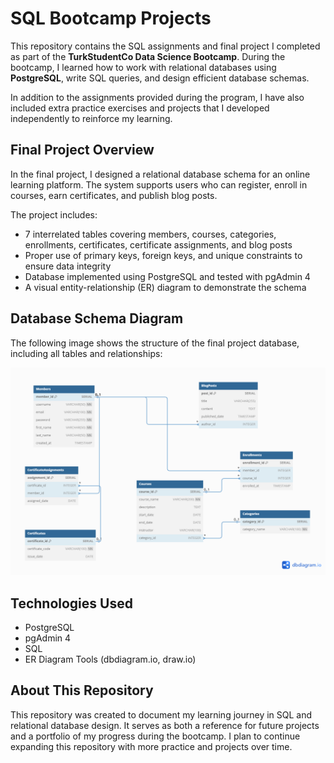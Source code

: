 # SQL Bootcamp Projects

This repository contains the SQL assignments and final project I completed as part of the **TurkStudentCo Data Science Bootcamp**. During the bootcamp, I learned how to work with relational databases using **PostgreSQL**, write SQL queries, and design efficient database schemas.

In addition to the assignments provided during the program, I have also included extra practice exercises and projects that I developed independently to reinforce my learning.

## Final Project Overview

In the final project, I designed a relational database schema for an online learning platform. The system supports users who can register, enroll in courses, earn certificates, and publish blog posts.

The project includes:
- 7 interrelated tables covering members, courses, categories, enrollments, certificates, certificate assignments, and blog posts
- Proper use of primary keys, foreign keys, and unique constraints to ensure data integrity
- Database implemented using PostgreSQL and tested with pgAdmin 4
- A visual entity-relationship (ER) diagram to demonstrate the schema

## Database Schema Diagram

The following image shows the structure of the final project database, including all tables and relationships:

![Database Schema](Final_Project/schema.png)

## Technologies Used

- PostgreSQL
- pgAdmin 4
- SQL
- ER Diagram Tools (dbdiagram.io, draw.io)

## About This Repository

This repository was created to document my learning journey in SQL and relational database design. It serves as both a reference for future projects and a portfolio of my progress during the bootcamp. I plan to continue expanding this repository with more practice and projects over time.
